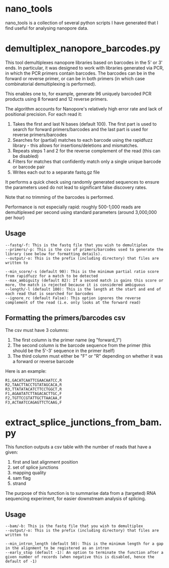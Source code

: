 # nano_tools

nano_tools is a collection of several python scripts I have generated that I find useful for analysing nanopore data.

# demultiplex_nanopore_barcodes.py

This tool demultiplexes nanopore libraries based on barcodes in the 5' or 3' ends. In particular, it was designed to work with libraries generated via PCR, in which the PCR primers contain barcodes. The barcodes can be in the forward or reverse primer, or can be in both primers (in which case combinatorial demultiplexing is performed).

This enables one to, for example, generate 96 uniquely barcoded PCR products using 8 forward and 12 reverse primers.

The algorithm accounts for Nanopore's relatively high error rate and lack of positional precision. For each read it:
1. Takes the first and last N bases (default 100). The first part is used to search for forward primers/barcodes and the last part is used for reverse primers/barcodes
2. Searches for (partial) matches to each barcode using the rapidfuzz library - this allows for insertions/deletions and mismatches. 
3. Repeats steps 1 and 2 for the reverse complement of the read (this can be disabled)
4. Filters for matches that confidently match only a single unique barcode or barcode pair
5. Writes each out to a separate fastq.gz file

It performs a quick check using randomly generated sequences to ensure the parameters used do not lead to significant false discovery rates.

Note that no trimming of the barcodes is performed.

Performance is not especially rapid: roughly 500-1,000 reads are demultiplexed per second using standard parameters (around 3,000,000 per hour)

## Usage

```
--fastq/-f: This is the fastq file that you wish to demultiplex
--primers/-p: This is the csv of primers/barcodes used to generate the library (see below for formatting details).
--output/-o: This is the prefix (including directory) that files are written to

--min_score/-s (default 90): This is the minimum partial ratio score from rapidfuzz for a match to be detected
--max_ambiguity (default 82): If a second match is gains this score or more, the match is rejected because it is considered ambiguous
--length/-l (default 100): This is the length at the start and end of each read that is searched for barcodes
--ignore_rc (default False): This option ignores the reverse complement of the read (i.e. only looks at the forward read)
```

## Formatting the primers/barcodes csv

The csv must have 3 columns:
1. The first column is the primer name (eg "forward_1")
2. The second column is the barcode sequence from the primer (this should be the 5'-3' sequence in the primer itself)
3. The third column must either be "F" or "R" depending on whether it was a forward or reverse barcode

Here is an example:
```
R1,GACATCAATTCGAACAATCC,R
R2,TAACTTACCTGTATAGCACA,R
R3,TTATATACATCTTCCTGGCT,R
F1,AGAATATCTTAGACACTTGC,F
F2,TGTTCCGTATTGCTTAACAA,F
F3,ACTAATCCAGAGTTCTCAAG,F
```

# extract_splice_junctions_from_bam.py

This function outputs a csv table with the number of reads that have a given:
1. first and last alignment position
2. set of splice junctions
3. mapping quality
4. sam flag
5. strand

The purpose of this function is to summarise data from a (targeted) RNA sequencing experiment, for easier downstream analysis of splicing.

## Usage
```
--bam/-b: This is the fastq file that you wish to demultiplex
--output/-o: This is the prefix (including directory) that files are written to

--min_intron_length (default 50): This is the minimum length for a gap in the alignment to be registered as an intron
--early_stop (default -1): An option to terminate the function after a given number of records (when negative this is disabled, hence the default of -1)
```

